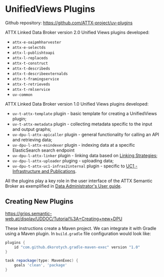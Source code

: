 # UnifiedViews Plugins

Github repository: https://github.com/ATTX-project/uv-plugins

ATTX Linked Data Broker version 2.0 Unified Views plugins developed:
- `attx-e-oaipmhharvester`
- `attx-e-selectds`
- `attx-l-publishtoapi`
- `attx-l-replaceds`
- `attx-t-construct`
- `attx-t-describeds`
- `attx-t-describeexternalds`
- `attx-t-framingservice`
- `attx-t-retrieveds`
- `attx-t-rmlservice`
- `uv-common`


ATTX Linked Data Broker version 1.0 Unified Views plugins developed:
* `uv-t-attx-template` plugin - basic template for creating a UnifiedViews plugin;
* `uv-t-attx-metadata` plugin - collecting metadata specific to the input and output graphs;
* `uv-dpu-l-attx-apicaller` plugin - general functionality for calling an API and retrieving data;
* `uv-dpu-l-attx-esindexer` plugin - indexing data at a specific ElasticSearch search endpoint
* `uv-dpu-l-attx-linker` plugin - linking data based on [Linking Strategies](Linking-Strategies.md);
* `uv-dpu-l-attx-uploader` pluging - uploading data;
* `uv-dpu-t-attx-uc1-infras2internal` plugin - specific to [UC1 - Infrastructure and Publications](Use-case-Infrastructures-and-publications.md).

All the plugins play a key role in the user interface of the ATTX Semantic Broker as exemplified in [Data Administrator's User guide](User-Guide-Administrator.md).

## Creating New Plugins

https://grips.semantic-web.at/display/UDDOC/Tutorial%3A+Creating+new+DPU

These instructions create a Maven project. We can integrate it with Gradle using a Maven plugin. In `build.gradle` file configuration would look like:

```groovy
plugins {
    id "com.github.dkorotych.gradle-maven-exec" version "1.0"
}

task repackage(type: MavenExec) {
    goals 'clean', 'package'
}
```
